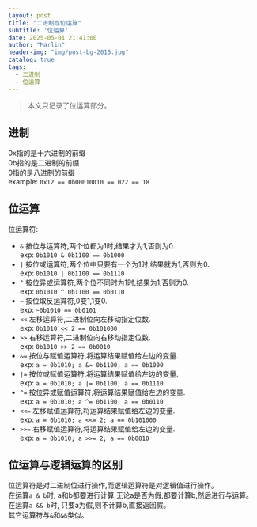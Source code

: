 ```yaml
---
layout: post
title: "二进制与位运算"
subtitle: '位运算'
date: 2025-05-01 21:41:00
author: "Marlin"
header-img: "img/post-bg-2015.jpg"
catalog: true
tags:
  - 二进制
  - 位运算
---
```

> 本文只记录了位运算部分。

## 进制
0x指的是十六进制的前缀  
0b指的是二进制的前缀  
0指的是八进制的前缀  
example: `0x12 == 0b00010010 == 022 == 18`

## 位运算  
位运算符:  
- `&` 按位与运算符,两个位都为1时,结果才为1,否则为0.  
exp: `0b1010 & 0b1100 == 0b1000`  
- `|` 按位或运算符,两个位中只要有一个为1时,结果就为1,否则为0.  
exp: `0b1010 | 0b1100 == 0b1110`  
- `^` 按位异或运算符,两个位不同时为1时,结果为1,否则为0.  
exp: `0b1010 ^ 0b1100 == 0b0110`  
- `~` 按位取反运算符,0变1,1变0.  
exp: `~0b1010 == 0b0101`  
- `<<` 左移运算符,二进制位向左移动指定位数.  
exp: `0b1010 << 2 == 0b101000`  
- `>>` 右移运算符,二进制位向右移动指定位数.  
exp: `0b1010 >> 2 == 0b0010`  
- `&=` 按位与赋值运算符,将运算结果赋值给左边的变量.  
exp: `a = 0b1010; a &= 0b1100; a == 0b1000`  
- `|=` 按位或赋值运算符,将运算结果赋值给左边的变量.  
exp: `a = 0b1010; a |= 0b1100; a == 0b1110`  
- `^=` 按位异或赋值运算符,将运算结果赋值给左边的变量.  
exp: `a = 0b1010; a ^= 0b1100; a == 0b0110`  
- `<<=` 左移赋值运算符,将运算结果赋值给左边的变量.  
exp: `a = 0b1010; a <<= 2; a == 0b101000`  
- `>>=` 右移赋值运算符,将运算结果赋值给左边的变量.  
exp: `a = 0b1010; a >>= 2; a == 0b0010`  

## 位运算与逻辑运算的区别  
位运算符是对二进制位进行操作,而逻辑运算符是对逻辑值进行操作。  
在运算`a & b`时, a和b都要进行计算,无论a是否为假,都要计算b,然后进行与运算。  
在运算`a && b`时, 只要a为假,则不计算b,直接返回假。  
其它运算符与`&`和`&&`类似。  
